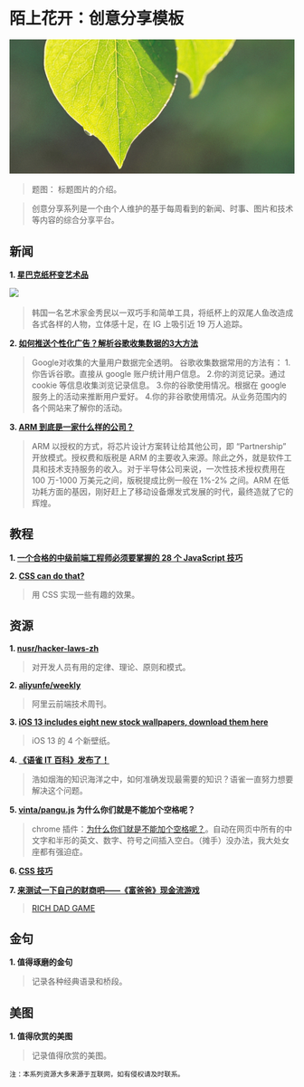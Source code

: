 # 陌上花开：创意分享模板

![base](../images/old_images/base.jpg)

> 题图： 标题图片的介绍。

> 创意分享系列是一个由个人维护的基于每周看到的新闻、时事、图片和技术等内容的综合分享平台。


## 新闻

**1. [星巴克纸杯变艺术品](https://www.sinchew.com.my/content/content_2063321.html)**

![](https://cdnpuc.sinchew.com.my/pic/2019-06/03/26d50326-c56f-44ed-9c7f-e1a69e4fa0d2.jpg)

> 韩国一名艺术家金秀民以一双巧手和简单工具，将纸杯上的双尾人鱼改造成各式各样的人物，立体感十足，在 IG 上吸引近 19 万人追踪。

**2. [如何推送个性化广告？解析谷歌收集数据的3大方法](https://www.cifnews.com/article/45041)**

> Google对收集的大量用户数据完全透明。
> 谷歌收集数据常用的方法有：
> 1.你告诉谷歌。直接从 google 账户统计用户信息。
> 2.你的浏览记录。通过 cookie 等信息收集浏览记录信息。
> 3.你的谷歌使用情况。根据在 google 服务上的活动来推断用户爱好。
> 4.你的非谷歌使用情况。从业务范围内的各个网站来了解你的活动。

**3. [ARM 到底是一家什么样的公司？](https://mp.weixin.qq.com/s/0-ezx4C3riTyzwYaAk7wZQ)**

> ARM 以授权的方式，将芯片设计方案转让给其他公司，即 “Partnership” 开放模式。授权费和版税是 ARM 的主要收入来源。除此之外，就是软件工具和技术支持服务的收入。对于半导体公司来说，一次性技术授权费用在 100 万-1000 万美元之间，版税提成比例一般在 1%-2% 之间。ARM 在低功耗方面的基因，刚好赶上了移动设备爆发式发展的时代，最终造就了它的辉煌。

## 教程
**1. [一个合格的中级前端工程师必须要掌握的 28 个 JavaScript 技巧](https://juejin.im/post/5cef46226fb9a07eaf2b7516?utm_medium=hao.caibaojian.com&utm_source=hao.caibaojian.com#heading-31)**

**2. [CSS can do that?](https://dev.to/ananyaneogi/css-can-do-that-18g7?utm_source=CSS-Weekly&utm_campaign=Issue-365&utm_medium=web)**

> 用 CSS 实现一些有趣的效果。

## 资源

**1. [nusr/hacker-laws-zh](https://github.com/nusr/hacker-laws-zh)**

> 对开发人员有用的定律、理论、原则和模式。

**2. [aliyunfe/weekly](https://github.com/aliyunfe/weekly)**

> 阿里云前端技术周刊。

**3. [iOS 13 includes eight new stock wallpapers, download them here](https://9to5mac.com/2019/06/03/ios-13-wallpaper/)**

> iOS 13 的 4 个新壁纸。

**4. [《语雀 IT 百科》发布了！](https://www.yuque.com/yuque/blog/yuque-info-tech-encyclopedia)**

> 浩如烟海的知识海洋之中，如何准确发现最需要的知识？语雀一直努力想要解决这个问题。

**5. [vinta/pangu.js](https://github.com/vinta/pangu.js) 为什么你们就是不能加个空格呢？**

> chrome 插件：[为什么你们就是不能加个空格呢？](https://chrome.google.com/webstore/detail/%E7%82%BA%E4%BB%80%E9%BA%BC%E4%BD%A0%E5%80%91%E5%B0%B1%E6%98%AF%E4%B8%8D%E8%83%BD%E5%8A%A0%E5%80%8B%E7%A9%BA%E6%A0%BC%E5%91%A2%EF%BC%9F/paphcfdffjnbcgkokihcdjliihicmbpd)。自动在网页中所有的中文字和半形的英文、数字、符号之间插入空白。（摊手）没办法，我大处女座都有强迫症。

**6. [CSS 技巧](https://www.yuque.com/destinytaoer/css)**

**7. [来测试一下自己的财商吧——《富爸爸》现金流游戏](https://sspai.com/post/44777)**

> [RICH DAD GAME](https://www.richdad.com/apps-games/cashflow-classic)

## 金句

**1. 值得琢磨的金句**

> 记录各种经典语录和桥段。

## 美图

**1. 值得欣赏的美图**

> 记录值得欣赏的美图。





```
注：本系列资源大多来源于互联网，如有侵权请及时联系。
```
